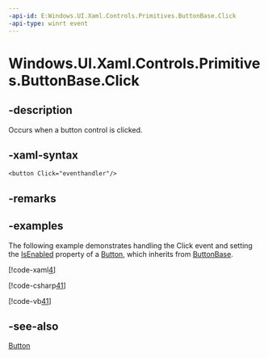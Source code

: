 ```yaml
---
-api-id: E:Windows.UI.Xaml.Controls.Primitives.ButtonBase.Click
-api-type: winrt event
---
```


<!-- Event syntax
public event Windows.UI.Xaml.RoutedEventHandler Click
-->

# Windows.UI.Xaml.Controls.Primitives.ButtonBase.Click

## -description
Occurs when a button control is clicked.

## -xaml-syntax
```xaml
<button Click="eventhandler"/>
```


## -remarks

## -examples
The following example demonstrates handling the Click event and setting the [IsEnabled](../windows.ui.xaml.controls/control_isenabled.md) property of a [Button](../windows.ui.xaml.controls/button.md), which inherits from [ButtonBase](buttonbase.md).



[!code-xaml[4](../windows.ui.xaml/code/System.Windows.Controls.ButtonClickEx/csharp/Page.xaml#Snippet4)]


[!code-csharp[41](../windows.ui.xaml/code/System.Windows.Controls.ButtonClickEx/csharp/Page.xaml.cs#Snippet41)]

[!code-vb[41](../windows.ui.xaml/code/System.Windows.Controls.ButtonClickEx/vbnet/Page.xaml.vb#Snippet41)]

## -see-also
[Button](../windows.ui.xaml.controls/button.md)

